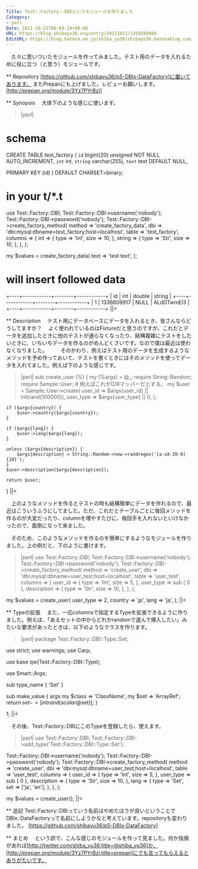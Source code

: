 ```yaml
---
Title: Test::Factory::DBIというモジュールを作りました
Category:
- perl
Date: 2011-10-21T00:03:24+09:00
URL: https://blog.shibayu36.org/entry/20111021/1319209404
EditURL: https://blog.hatena.ne.jp/shiba_yu36/shibayu36.hatenablog.com/atom/entry/12704591929888038802
---
```


　久々に思いついたモジュールを作ってみました。テスト用のデータを入れるために役に立つ（と思う）モジュールです。

** Repository
[https://github.com/shibayu36/p5-DBIx-DataFactory]に置いてあります。
またPrepanにも上げました。レビューお願いします。[http://prepan.org/module/3Yz7PYrBzi]

** Synopsis
　大体下のような感じに使います。
>|perl|
# schema
CREATE TABLE test_factory (
  `id` bigint(20) unsigned NOT NULL AUTO_INCREMENT,
  `int` int,
  `string` varchar(255),
  `text` text DEFAULT NULL,

  PRIMARY KEY (id)
) DEFAULT CHARSET=binary;

# in your t/*.t
use Test::Factory::DBI;
Test::Factory::DBI->username('nobody');
Test::Factory::DBI->password('nobody');
Test::Factory::DBI->create_factory_method(
    method   => 'create_factory_data',
    dbi      => 'dbi:mysql:dbname=test_factory;host=localhost',
    table    => 'test_factory',
    columns => {
        int => {
            type => 'Int',
            size => 10,
        },
        string => {
            type => 'Str',
            size => 10,
        },
    },
);

my $values = create_factory_data(
    text => 'test text',
);

# will insert followed data
+----+------------+--------+------------+
| id | int        | double | string     |
+----+------------+--------+------------+
| 1  | 1336609917 |   NULL | ALdGTwmEl3 |
+----+------------+--------+------------+
||<

** Description
　テスト用にデータベースにデータを入れるとき、皆さんならどうしてますか？
　よく使われているのはFixtureだと思うのですが、これだとデータを追加したときに他のテストが通らなくなったり、結構複雑にテストをしたいときに、いちいちデータを作るのがめんどくさいです。なので僕は最近は使わなくなりました。
　
　そのかわり、例えばテスト用のデータを生成するようなメソッドを予め作っておいて、テストを書くときにはそのメソッドを使ってデータを入れてました。例えば下のような感じです。
>|perl|
sub create_user (%) {
    my (%args) = @_;
    require String::Random;
    require Sample::User; # 例えばこれがO/Rマッパーだとする。
    my $user = Sample::User->create(
        user_id    => $args{user_id} || int(rand(100000)),
        user_type  => $args{user_type} || 0,
    );

    if ($args{country}) {
        $user->country($args{country});
    }

    if ($args{lang}) {
        $user->lang($args{lang});
    }

    unless ($args{description}) {
        $args{description} = String::Random->new->randregex('[a-zA-Z0-9]{10}');
    }
    $user->description($args{description});

    return $user;
}
||<

　上のようなメソッドを作るとテストの時も結構簡単にデータを作れるので、最近はこういうふうにしてました。ただ、これだとテーブルごとに毎回メソッドを作るのが大変だったり、columnを増やすたびに、毎回手を入れないといけなかったので、面倒になって来ました。

　そのため、このようなメソッドを作るのを簡単にするようなモジュールを作りました。上の例だと、下のように書けます。
>|perl|
use Test::Factory::DBI;
Test::Factory::DBI->username('nobody');
Test::Factory::DBI->password('nobody');
Test::Factory::DBI->create_factory_method(
    method   => 'create_user',
    dbi      => 'dbi:mysql:dbname=user_test;host=localhost',
    table    => 'user_test',
    columns => {
        user_id => {
            type => 'Int',
            size => 5,
        },
        user_type => sub { 0 },
        description => {
            type => 'Str',
            size => 10,
        },
    },
);

my $values = create_user(
   user_type => 2,
   country   => 'jp',
   lang      => 'ja',
);
||<


** Typeの拡張
　また、一応columnsで指定するTypeを拡張できるように作りました。例えば、「あるセットの中からどれかrandomで選んで挿入したい」みたいな要求があったときは、以下のようなクラスを作ります。
>|perl|
package Test::Factory::DBI::Type::Set;

use strict;
use warnings;
use Carp;

use base qw(Test::Factory::DBI::Type);

use Smart::Args;

sub type_name { 'Set' }

sub make_value {
    args my $class => 'ClassName',
         my $set   => 'ArrayRef';
    return $set->[int rand(scalar @$set)];
}

1;
||<

　その後、Test::Factory::DBIにこのTypeを登録したら、使えます。
>|perl|
use Test::Factory::DBI;
Test::Factory::DBI->add_type('Test::Factory::DBI::Type::Set');

Test::Factory::DBI->username('nobody');
Test::Factory::DBI->password('nobody');
Test::Factory::DBI->create_factory_method(
    method   => 'create_user',
    dbi      => 'dbi:mysql:dbname=user_test;host=localhost',
    table    => 'user_test',
    columns => {
        user_id => {
            type => 'Int',
            size => 5,
        },
        user_type => sub { 0 },
        description => {
            type => 'Str',
            size => 10,
        },
        lang => {
            type => 'Set',
            set  => ['ja', 'en'],
        },
    },
);

my $values = create_user();
||<

** 追記
Test::Factory::DBIっていう名前はやめたほうが良いということでDBIx::DataFactoryって名前にしようかなと考えています。repositoryも変わりました。
[https://github.com/shibayu36/p5-DBIx-DataFactory]

** まとめ
　という訳で、こんな感じのモジュールを作って見ました。何か指摘があれば[http://twitter.com/shiba_yu36:title=@shiba_yu36]か、[http://prepan.org/module/3Yz7PYrBzi:title=prepan]にでも言ってもらえるとありがたいです。
